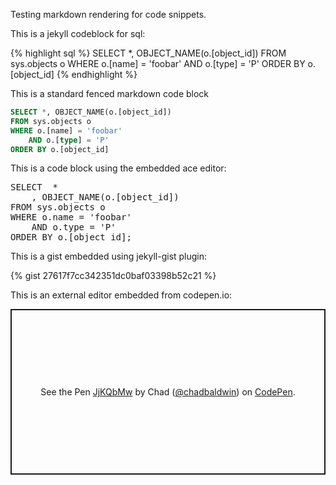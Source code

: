 Testing markdown rendering for code snippets.

This is a jekyll codeblock for sql:

{% highlight sql %}
SELECT *, OBJECT_NAME(o.[object_id])
FROM sys.objects o
WHERE o.[name] = 'foobar'
    AND o.[type] = 'P'
ORDER BY o.[object_id]
{% endhighlight %}

This is a standard fenced markdown code block

```sql
SELECT *, OBJECT_NAME(o.[object_id])
FROM sys.objects o
WHERE o.[name] = 'foobar'
    AND o.[type] = 'P'
ORDER BY o.[object_id]
```

This is a code block using the embedded ace editor:

<pre id="editor">
SELECT	*
	, OBJECT_NAME(o.[object_id])
FROM sys.objects o
WHERE o.name = 'foobar'
	AND o.type = 'P'
ORDER BY o.[object_id];</pre>

This is a gist embedded using jekyll-gist plugin:

{% gist 27617f7cc342351dc0baf03398b52c21 %}

This is an external editor embedded from codepen.io:

<p class="codepen" data-height="265" data-theme-id="light" data-default-tab="html,result" data-user="chadbaldwin" data-slug-hash="JjKQbMw" data-pen-title="JjKQbMw">
  <span>See the Pen <a href="https://codepen.io/chadbaldwin/pen/JjKQbMw">JjKQbMw</a> by Chad (<a href="https://codepen.io/chadbaldwin">@chadbaldwin</a>) on <a href="https://codepen.io">CodePen</a>.</span>
</p>

<style>.codepen { height: 265px; box-sizing: border-box; display: flex; align-items: center; justify-content: center; border: 2px solid; margin: 1em 0; padding: 1em; }</style>
<style>.ace_editor { border: 1px solid lightgray; }</style>
<script src="/js/src-min-noconflict/ace.js"></script>
<script>ace.edit("editor", {mode: "ace/mode/sqlserver", theme: "ace/theme/sqlserver", maxLines: 20, readOnly: true});</script>
<script async src="https://cpwebassets.codepen.io/assets/embed/ei.js"></script>
